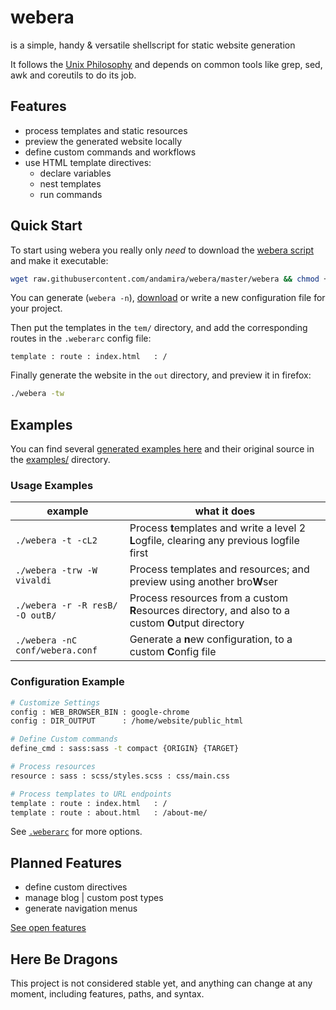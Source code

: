 # webera

is a simple, handy & versatile shellscript for static website generation 

It follows the [Unix Philosophy](https://en.wikipedia.org/wiki/Unix_philosophy) and depends on common tools like grep, sed, awk and coreutils to do its job.


## Features

- process templates and static resources
- preview the generated website locally
- define custom commands and workflows
- use HTML template directives:
	- declare variables
	- nest templates
	- run commands

## Quick Start

To start using webera you really only *need* to download the [webera script](https://raw.githubusercontent.com/andamira/webera/master/webera) and make it executable:

```sh
wget raw.githubusercontent.com/andamira/webera/master/webera && chmod +x webera
```

You can generate (`webera -n`), [download](https://raw.githubusercontent.com/andamira/webera/master/.weberarc) or write a new configuration file for your project.

Then put the templates in the `tem/` directory, and add the corresponding routes in the `.weberarc` config file:

```
template : route : index.html   : /
```

Finally generate the website in the `out` directory, and preview it in firefox:

```sh
./webera -tw
```

## Examples

You can find several [generated examples here](https://andamira.github.io/webera/examples/)
and their original source in the [examples/](https://github.com/andamira/webera/tree/master/examples) directory.

### Usage Examples

| example                         | what it does |
| ------------------------------- | ------------ |
| `./webera -t -cL2`              | Process **t**emplates and write a level 2 **L**ogfile, clearing any previous logfile first |
| `./webera -trw -W vivaldi`      | Process templates and resources; and preview using another bro**W**ser |
| `./webera -r -R resB/ -O outB/` | Process resources from a custom **R**esources directory, and also to a custom **O**utput directory |
| `./webera -nC conf/webera.conf` | Generate a **n**ew configuration, to a custom **C**onfig file |

### Configuration Example

```bash
# Customize Settings
config : WEB_BROWSER_BIN : google-chrome
config : DIR_OUTPUT      : /home/website/public_html

# Define Custom commands
define_cmd : sass:sass -t compact {ORIGIN} {TARGET}

# Process resources
resource : sass : scss/styles.scss : css/main.css

# Process templates to URL endpoints
template : route : index.html   : /
template : route : about.html   : /about-me/
```

See [`.weberarc`](https://github.com/andamira/webera/blob/master/.weberarc) for more options.

## Planned Features

- define custom directives
- manage blog | custom post types
- generate navigation menus

[See open features](https://github.com/andamira/webera/issues?q=is%3Aissue+is%3Aopen+label%3A%22type%3A+feature%22)

## Here Be Dragons

This project is not considered stable yet, and anything can change at any moment, including features, paths, and syntax.
